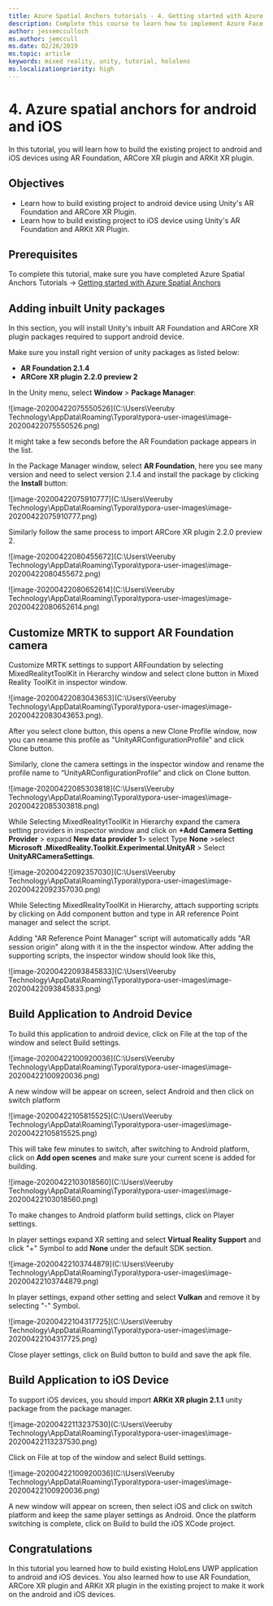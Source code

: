 ```yaml
---
title: Azure Spatial Anchors tutorials - 4. Getting started with Azure Spatial Anchors
description: Complete this course to learn how to implement Azure Face Recognition within a mixed reality application.
author: jessemcculloch
ms.author: jemccull
ms.date: 02/26/2019
ms.topic: article
keywords: mixed reality, unity, tutorial, hololens
ms.localizationpriority: high
---
```


# 4. Azure spatial anchors for android and iOS 

In this tutorial, you will learn how to build the existing project to android and iOS devices using AR Foundation, ARCore XR plugin and ARKit XR plugin.

## Objectives

* Learn how to build existing project to android device using Unity's AR Foundation and ARCore XR Plugin.
* Learn how to build existing project to iOS device using Unity's AR Foundation and ARKit XR Plugin.

## Prerequisites

To complete this tutorial, make sure you have completed Azure Spatial Anchors Tutorials -> [Getting started with Azure Spatial Anchors](mrlearning-asa-ch1.md)

## Adding inbuilt Unity packages

In this section, you will install Unity's inbuilt AR Foundation and ARCore XR plugin packages required to support android device.

Make sure you install right version of unity packages as listed below:

- **AR Foundation 2.1.4**
- **ARCore XR plugin 2.2.0 preview 2**

In the Unity menu, select **Window** > **Package Manager**:

![image-20200422075550526](C:\Users\Veeruby Technology\AppData\Roaming\Typora\typora-user-images\image-20200422075550526.png)

It might take a few seconds before the AR Foundation package appears in the list.

In the Package Manager window, select **AR Foundation**, here you see many version  and need to  select version 2.1.4 and install the package by clicking the **Install** button:

![image-20200422075910777](C:\Users\Veeruby Technology\AppData\Roaming\Typora\typora-user-images\image-20200422075910777.png)

Similarly follow the same process to import ARCore XR plugin 2.2.0 preview 2. 

![image-20200422080455672](C:\Users\Veeruby Technology\AppData\Roaming\Typora\typora-user-images\image-20200422080455672.png)

![image-20200422080652614](C:\Users\Veeruby Technology\AppData\Roaming\Typora\typora-user-images\image-20200422080652614.png)

## Customize MRTK to support AR Foundation camera

Customize MRTK settings to support ARFoundation by selecting MixedRealitytToolKit in Hierarchy window and select clone button in Mixed Reality ToolKit in inspector window.

![image-20200422083043653](C:\Users\Veeruby Technology\AppData\Roaming\Typora\typora-user-images\image-20200422083043653.png).

After you select clone button, this opens a new Clone Profile window, now you can rename this profile as "UnityARConfigurationProfile" and click Clone button.

Similarly, clone the camera settings in the inspector window and rename the profile name to “UnityARConfigurationProfile” and click on Clone button.

![image-20200422085303818](C:\Users\Veeruby Technology\AppData\Roaming\Typora\typora-user-images\image-20200422085303818.png)

While Selecting MixedRealitytToolKit in Hierarchy expand the camera setting providers in inspector window and click on **+Add Camera Setting Provider** > expand **New data provider 1**> select Type **None** >select **Microsoft .MixedReality.Toolkit.Experimental.UnityAR**  > Select **UnityARCameraSettings**.

![image-20200422092357030](C:\Users\Veeruby Technology\AppData\Roaming\Typora\typora-user-images\image-20200422092357030.png)

While Selecting MixedRealityToolKit in Hierarchy, attach supporting scripts by clicking on Add component button and type in AR reference Point manager and select the script. 

Adding "AR Reference Point Manager" script will automatically adds "AR session origin" along with it in the the inspector window. After adding the supporting scripts, the inspector window should look like this,

![image-20200422093845833](C:\Users\Veeruby Technology\AppData\Roaming\Typora\typora-user-images\image-20200422093845833.png)

## Build Application to Android Device

To build this application to android device, click on File at the top of the window and select Build settings.

![image-20200422100920036](C:\Users\Veeruby Technology\AppData\Roaming\Typora\typora-user-images\image-20200422100920036.png)

A new window will be appear on screen, select Android and then click on switch platform

![image-20200422105815525](C:\Users\Veeruby Technology\AppData\Roaming\Typora\typora-user-images\image-20200422105815525.png)

This will take few minutes to switch, after switching to Android platform, click on **Add open scenes** and make sure your current scene is added for building. 

![image-20200422103018560](C:\Users\Veeruby Technology\AppData\Roaming\Typora\typora-user-images\image-20200422103018560.png)

To make changes to Android platform build settings, click on Player settings.

In player settings expand XR setting and select **Virtual Reality Support**  and click "+" Symbol to add **None** under the default SDK section.

![image-20200422103744879](C:\Users\Veeruby Technology\AppData\Roaming\Typora\typora-user-images\image-20200422103744879.png)

In player settings, expand other setting and select **Vulkan** and remove it by selecting "-" Symbol.

![image-20200422104317725](C:\Users\Veeruby Technology\AppData\Roaming\Typora\typora-user-images\image-20200422104317725.png)

Close player settings, click on Build button to build and save the apk file. 

## Build Application to iOS Device

To support iOS devices, you should import **ARKit XR plugin 2.1.1** unity package from the package manager. 

![image-20200422113237530](C:\Users\Veeruby Technology\AppData\Roaming\Typora\typora-user-images\image-20200422113237530.png)

Click on File at top of the window and select Build settings.

![image-20200422100920036](C:\Users\Veeruby Technology\AppData\Roaming\Typora\typora-user-images\image-20200422100920036.png)

A new window will appear on screen, then select iOS and click on switch platform and keep the same player settings as Android. Once the platform switching is complete, click on Build to build the iOS XCode project.



## Congratulations

In this tutorial you learned how to build existing HoloLens UWP application to android and iOS devices. You also learned how to use AR Foundation, ARCore XR plugin and ARKit XR plugin in the existing project to make it work on the android and iOS devices.